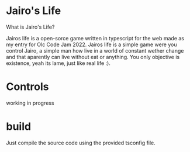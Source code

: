 # Jairo's Life

What is Jairo's Life?

Jairos life is a open-sorce game written in typescript for the web made as my entry for Olc Code Jam 2022.
Jairos life is a simple game were you control Jairo, a simple man how live in a world of constant wether change and that aparently can live
without eat or anything.
You only objective is existence, yeah its lame, just like real life :).

# Controls

working in progress

# build

Just compile the source code using the provided tsconfig file.
